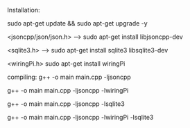 Installation:

sudo apt-get update && sudo apt-get upgrade -y

<jsoncpp/json/json.h>
-->
sudo apt-get install libjsoncpp-dev

<sqlite3.h>
-->
sudo apt-get install sqlite3 libsqlite3-dev

<wiringPi.h>
sudo apt-get install wiringPi

compiling:
g++ -o main main.cpp -ljsoncpp

g++ -o main main.cpp -ljsoncpp -lwiringPi

g++ -o main main.cpp -ljsoncpp -lsqlite3

g++ -o main main.cpp -ljsoncpp -lwiringPi -lsqlite3
